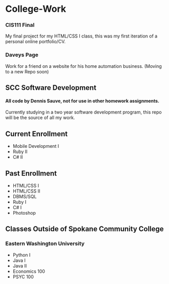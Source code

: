 # College-Work
### CIS111 Final
My final project for my HTML/CSS I class, this was my first iteration of a personal online portfolio/CV.

### Daveys Page
Work for a friend on a website for his home automation business. (Moving to a new Repo soon)

## SCC Software Development
#### All code by Dennis Sauve, not for use in other homework assignments.

Currently studying in a two year software development program, this repo will be the source of all my work.

## Current Enrollment
* Mobile Development I
* Ruby II
* C# II

## Past Enrollment
* HTML/CSS I
* HTML/CSS II
* DBMS/SQL
* Ruby I
* C# I
* Photoshop

## Classes Outside of Spokane Community College
### Eastern Washington University
* Python I
* Java I
* Java II
* Economics 100
* PSYC 100
